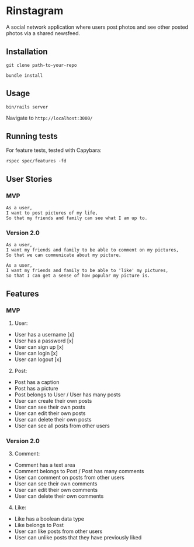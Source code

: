 # Rinstagram

A social network application where users post photos and see other posted photos via a shared newsfeed.

## Installation

`git clone path-to-your-repo`

`bundle install`

## Usage

`bin/rails server`

Navigate to `http://localhost:3000/`

## Running tests

For feature tests, tested with Capybara:

`rspec spec/features -fd`

## User Stories

### MVP

```
As a user,
I want to post pictures of my life,
So that my friends and family can see what I am up to.
```

### Version 2.0

```
As a user,
I want my friends and family to be able to comment on my pictures,
So that we can communicate about my picture.

As a user,
I want my friends and family to be able to 'like' my pictures,
So that I can get a sense of how popular my picture is.

```

## Features

### MVP

1) User:

  * User has a username [x]
  * User has a password [x]
  * User can sign up [x]
  * User can login [x]
  * User can logout [x]

2) Post:

  * Post has a caption
  * Post has a picture
  * Post belongs to User / User has many posts
  * User can create their own posts
  * User can see their own posts
  * User can edit their own posts
  * User can delete their own posts
  * User can see all posts from other users

### Version 2.0

3) Comment:

  * Comment has a text area
  * Comment belongs to Post / Post has many comments
  * User can comment on posts from other users
  * User can see their own comments
  * User can edit their own comments
  * User can delete their own comments

4) Like:

  * Like has a boolean data type
  * Like belongs to Post
  * User can like posts from other users
  * User can unlike posts that they have previously liked

